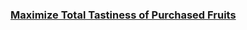 ### [Maximize Total Tastiness of Purchased Fruits](https://leetcode.com/problems/maximize-total-tastiness-of-purchased-fruits)

